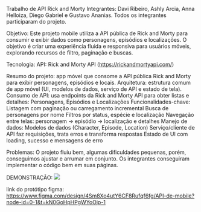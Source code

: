 Trabalho de API Rick and Morty Integrantes: Davi Ribeiro, Ashly Arcia, Anna Helloiza, Diego Gabriel e Gustavo Ananias. Todos os integrantes participaram do projeto.

Objetivo: Este projeto mobile utiliza a API pública de Rick and Morty para consumir e exibir dados como personagens, episódios e localizações. O objetivo é criar uma experiência fluida e responsiva para usuários móveis, explorando recursos de filtro, paginação e buscas.

Tecnologia: API: Rick and Morty API (https://rickandmortyapi.com/)

Resumo do projeto: app móvel que consome a API pública Rick and Morty para exibir personagens, episódios e locais. Arquitetura: estrutura comum de app móvel (UI, modelos de dados, serviço de API e estado de tela). Consumo de API: usa endpoints da Rick and Morty API para obter listas e detalhes: Personagens, Episódios e Localizações Funcionalidades-chave: Listagem com paginação ou carregamento incremental Busca de personagens por nome Filtros por status, espécie e localização Navegação entre telas: personagem → episódio → localização e detalhes Manejo de dados: Modelos de dados (Character, Episode, Location) Serviço/cliente de API faz requisições, trata erros e transforma respostas Estado de UI com loading, sucesso e mensagens de erro

Problemas: O projeto fluiu bem, algumas dificuldades pequenas, porém, conseguimos ajustar e arrumar em conjunto. Os integrantes conseguiram implementar o código bem em suas páginas.

DEMONSTRAÇÃO:
![](/images.demonstração-1.jpeg)

link do protótipo figma: https://www.figma.com/design/4Sm8Xo4utY6CF8Rufqf6fg/API-de-mobile?node-id=0-1&t=kN0GoHpHPgWYoOip-1

